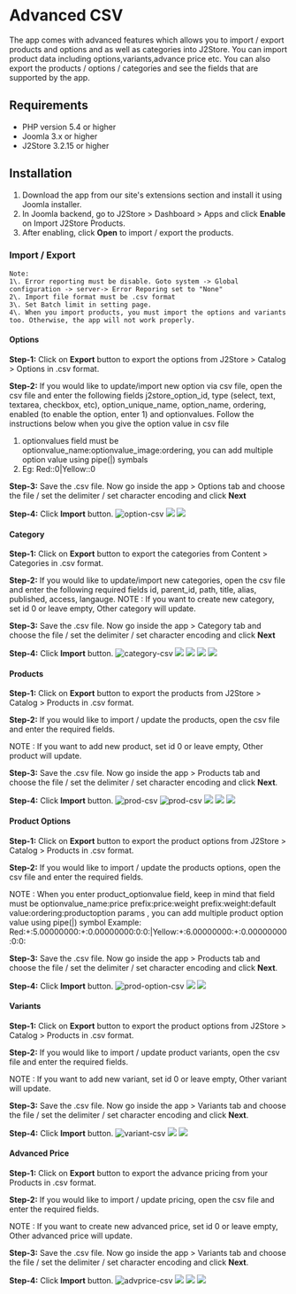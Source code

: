 # Advanced CSV

The app comes with advanced features which allows you to import / export products and options and as well as categories into J2Store. You can import product data including options,variants,advance price etc. You can also export the products / options / categories and see the fields that are supported by the app.

## Requirements

- PHP version 5.4 or higher
- Joomla 3.x or higher
- J2Store 3.2.15 or higher

## Installation

1. Download the app from our site's extensions section and install it using Joomla installer.
2. In Joomla backend, go to J2Store > Dashboard > Apps and click **Enable** on Import J2Store Products.
3. After enabling, click **Open** to import / export the products.

### Import / Export

```
Note:
1\. Error reporting must be disable. Goto system -> Global configuration -> server-> Error Reporing set to "None"
2\. Import file format must be .csv format
3\. Set Batch limit in setting page.
4\. When you import products, you must import the options and variants too. Otherwise, the app will not work properly.
```

#### Options

**Step-1:** Click on **Export** button to export the options from J2Store > Catalog > Options in .csv format.

**Step-2:** If you would like to update/import new option via csv file, open the csv file and enter the following fields j2store_option_id, type (select, text, textarea, checkbox, etc), option_unique_name, option_name, ordering, enabled (to enable the option, enter 1) and optionvalues. Follow the instructions below when you give the option value in csv file

1. optionvalues field must be optionvalue_name:optionvalue_image:ordering, you can add multiple option value using pipe(|) symbals
2. Eg: Red::0|Yellow::0

**Step-3:** Save the .csv file. Now go inside the app > Options tab and choose the file / set the delimiter / set character encoding and click **Next**

**Step-4:** Click **Import** button. ![option-csv](./assets/images/optn_csv.png) ![](./assets/images/advcsv_option_01.png) ![](./assets/images/advcsv_option_02.png)

#### Category

**Step-1:** Click on **Export** button to export the categories from Content > Categories in .csv format.

**Step-2:** If you would like to update/import new categories, open the csv file and enter the following required fields id, parent_id, path, title, alias, published, access, langauge. NOTE : If you want to create new category, set id 0 or leave empty, Other category will update.

**Step-3:** Save the .csv file. Now go inside the app > Category tab and choose the file / set the delimiter / set character encoding and click **Next**

**Step-4:** Click **Import** button. ![category-csv](./assets/images/category_csv.png) ![](./assets/images/adv_cat_bef.png) ![](./assets/images/advcsv_cat_01.png) ![](./assets/images/advcsv_cat_02.png) ![](./assets/images/adv_cat_aft.png)

#### Products

**Step-1:** Click on **Export** button to export the products from J2Store > Catalog > Products in .csv format.

**Step-2:** If you would like to import / update the products, open the csv file and enter the required fields.

NOTE : If you want to add new product, set id 0 or leave empty, Other product will update.

**Step-3:** Save the .csv file. Now go inside the app > Products tab and choose the file / set the delimiter / set character encoding and click **Next**.

**Step-4:** Click **Import** button. ![prod-csv](./assets/images/prod_csv_01.png) ![prod-csv](./assets/images/prod_csv_02.png) ![](./assets/images/app_advcsv_01.png) ![](./assets/images/advcsv_02.png) ![](./assets/images/advcsv_03.png)

#### Product Options

**Step-1:** Click on **Export** button to export the product options from J2Store > Catalog > Products in .csv format.

**Step-2:** If you would like to import / update the products options, open the csv file and enter the required fields.

NOTE : When you enter product_optionvalue field, keep in mind that field must be optionvalue_name:price prefix:price:weight prefix:weight:default value:ordering:productoption params , you can add multiple product option value using pipe(|) symbol Example: Red:+:5.00000000:+:0.00000000:0:0:|Yellow:+:6.00000000:+:0.00000000:0:0:

**Step-3:** Save the .csv file. Now go inside the app > Products tab and choose the file / set the delimiter / set character encoding and click **Next**.

**Step-4:** Click **Import** button. ![prod-option-csv](./assets/images/prod_optn_csv.png) ![](./assets/images/advcsv_04.png) ![](./assets/images/advcsv_05.png)

#### Variants

**Step-1:** Click on **Export** button to export the product options from J2Store > Catalog > Products in .csv format.

**Step-2:** If you would like to import / update product variants, open the csv file and enter the required fields.

NOTE : If you want to add new variant, set id 0 or leave empty, Other variant will update.

**Step-3:** Save the .csv file. Now go inside the app > Variants tab and choose the file / set the delimiter / set character encoding and click **Next**.

**Step-4:** Click **Import** button. ![variant-csv](./assets/images/variant_csv.png) ![](./assets/images/advcsv_06.png) ![](./assets/images/advcsv_07.png)

#### Advanced Price

**Step-1:** Click on **Export** button to export the advance pricing from your Products in .csv format.

**Step-2:** If you would like to import / update pricing, open the csv file and enter the required fields.

NOTE : If you want to create new advanced price, set id 0 or leave empty, Other advanced price will update.

**Step-3:** Save the .csv file. Now go inside the app > Variants tab and choose the file / set the delimiter / set character encoding and click **Next**.

**Step-4:** Click **Import** button. ![advprice-csv](./assets/images/adv_price-csv.png) ![](./assets/images/advcsv_08.png) ![](./assets/images/advcsv_09.png) ![](./assets/images/advcsv_10.png)
